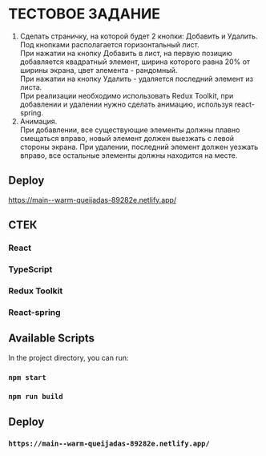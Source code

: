 # ТЕСТОВОЕ ЗАДАНИЕ

1. Сделать страничку, на которой будет 2 кнопки: Добавить и Удалить.  
   Под кнопками располагается горизонтальный лист.  
   При нажатии на кнопку Добавить в лист, на первую позицию добавляется квадратный элемент, ширина которого равна 20% от ширины экрана, цвет элемента - рандомный.  
   При нажатии на кнопку Удалить - удаляется последний элемент из листа.  
   При реализации необходимо использовать Redux Toolkit, при добавлении и удалении нужно сделать анимацию, используя react-spring.
2. Анимация.  
   При добавлении, все существующие элементы должны плавно смещаться вправо, новый элемент должен выезжать с левой стороны экрана. При удалении, последний элемент должен уезжать вправо, все остальные элементы должны находится на месте.

## Deploy

https://main--warm-queijadas-89282e.netlify.app/

## СТЕК

### React

### TypeScript

### Redux Toolkit

### React-spring

## Available Scripts

In the project directory, you can run:

### `npm start`

### `npm run build`

## Deploy

### `https://main--warm-queijadas-89282e.netlify.app/`
